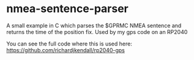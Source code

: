 # nmea-sentence-parser

A small example in C which parses the $GPRMC NMEA sentence and returns the time of the position fix.  Used by my gps code on an RP2040

You can see the full code where this is used here: https://github.com/richardjkendall/rp2040-gps
